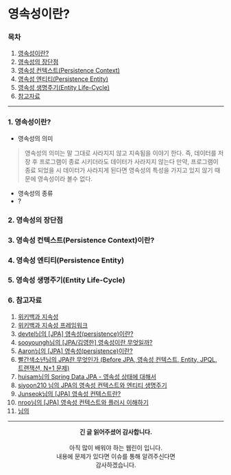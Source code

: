 # 영속성이란?

### 목차
1. [영속성이란?](https://github.com/hongcoding94/JPA_storage/blob/main/JPA_%EC%9D%B4%EB%A1%A0/JPA_%EC%A0%95%EB%A6%AC/003.%20%EC%98%81%EC%86%8D%EC%84%B1%EC%9D%B4%EB%9E%80%3F.md#1-%EC%98%81%EC%86%8D%EC%84%B1%EC%9D%B4%EB%9E%80)
2. [영속성의 장단점](https://github.com/hongcoding94/JPA_storage/blob/main/JPA_%EC%9D%B4%EB%A1%A0/JPA_%EC%A0%95%EB%A6%AC/003.%20%EC%98%81%EC%86%8D%EC%84%B1%EC%9D%B4%EB%9E%80%3F.md#2-%EC%98%81%EC%86%8D%EC%84%B1%EC%9D%98-%EC%9E%A5%EB%8B%A8%EC%A0%90)
3. [영속성 컨텍스트(Persistence Context)](https://github.com/hongcoding94/JPA_storage/blob/main/JPA_%EC%9D%B4%EB%A1%A0/JPA_%EC%A0%95%EB%A6%AC/003.%20%EC%98%81%EC%86%8D%EC%84%B1%EC%9D%B4%EB%9E%80%3F.md#3-%EC%98%81%EC%86%8D%EC%84%B1-%EC%BB%A8%ED%85%8D%EC%8A%A4%ED%8A%B8persistence-context%EC%9D%B4%EB%9E%80)
4. [영속성 엔티티(Persistence Entity)](https://github.com/hongcoding94/JPA_storage/blob/main/JPA_%EC%9D%B4%EB%A1%A0/JPA_%EC%A0%95%EB%A6%AC/003.%20%EC%98%81%EC%86%8D%EC%84%B1%EC%9D%B4%EB%9E%80%3F.md#4-%EC%98%81%EC%86%8D%EC%84%B1-%EC%97%94%ED%8B%B0%ED%8B%B0persistence-entity)
5. [영속성 생명주기(Entity Life-Cycle)](https://github.com/hongcoding94/JPA_storage/blob/main/JPA_%EC%9D%B4%EB%A1%A0/JPA_%EC%A0%95%EB%A6%AC/003.%20%EC%98%81%EC%86%8D%EC%84%B1%EC%9D%B4%EB%9E%80%3F.md#5-%EC%98%81%EC%86%8D%EC%84%B1-%EC%83%9D%EB%AA%85%EC%A3%BC%EA%B8%B0entity-life-cycle)
6. [참고자료](https://github.com/hongcoding94/JPA_storage/blob/main/JPA_%EC%9D%B4%EB%A1%A0/JPA_%EC%A0%95%EB%A6%AC/003.%20%EC%98%81%EC%86%8D%EC%84%B1%EC%9D%B4%EB%9E%80%3F.md#6-%EC%B0%B8%EA%B3%A0%EC%9E%90%EB%A3%8C)

---

### 1. 영속성이란?

 - 영속성의 의미
  > 영속성의 의미는 말 그대로 사라지지 않고 지속됨을 이야기 한다.
  > 즉, 데이터를 저장 후 프로그램이 종료 시키더라도 데이터가 사라지지 않는다
  > 만약, 프로그램이 종료 되었을 시 데이터가 사라지게 된다면 영속성의 특성을 가지고 있지 않기 때문에 영속성이라 볼수 없다.

 - 영속성의 종류
  - ? 

### 2. 영속성의 장단점


### 3. 영속성 컨텍스트(Persistence Context)이란?


### 4. 영속성 엔티티(Persistence Entity)


### 5. 영속성 생명주기(Entity Life-Cycle)


### 6. 참고자료
1. [위키백과 지속성](https://ko.wikipedia.org/wiki/%EC%A7%80%EC%86%8D%EC%84%B1)
2. [위키백과 지속성 프레임워크](https://ko.wikipedia.org/wiki/%EC%A7%80%EC%86%8D%EC%84%B1_%ED%94%84%EB%A0%88%EC%9E%84%EC%9B%8C%ED%81%AC)
3. [devtel님의 [JPA] 영속성(persistence)이란?](https://velog.io/@devtel/JPA-%EC%98%81%EC%86%8D%EC%84%B1persistence%EC%9D%B4%EB%9E%80)
4. [sooyoungh님의 [JPA/김영한] 영속성이란 무엇일까?](https://velog.io/@sooyoungh/%EC%98%81%EC%86%8D%EC%84%B1%EC%9D%B4%EB%9E%80-%EB%AC%B4%EC%97%87%EC%9D%BC%EA%B9%8C)
5. [Aaron님의 [JPA] 영속성(persistence)이란?](https://data-make.tistory.com/609)
6. [빨간색소년님의 JPA란 무엇인가 (Before JPA, 영속성 컨텍스트, Entity, JPQL, 트랜잭션, N+1 문제)](https://sjh836.tistory.com/189)
7. [huisam님의 Spring Data JPA - 영속성 상태에 대해서](https://huisam.tistory.com/entry/persistContext)
8. [siyoon210 님의 JPA의 영속성 컨텍스트와 엔티티 생명주기](https://siyoon210.tistory.com/138)
9. [Junseok님의 [JPA] 영속성 컨텍스트란?](https://junseokdev.tistory.com/39)
10. [nroo님의 [JPA] 영속성 컨텍스트와 플러시 이해하기](https://ict-nroo.tistory.com/130)
11. [님의 ]()


---
<div align="center">
  <b>긴 글 읽어주셨어 감사합니다.</b><br/><br/>
  아직 많이 배워야 하는 웹린이 입니다.<br/>
  내용에 문제가 있다면 이슈를 통해 알려주신다면 <br>
  감사하겠습니다.
</div>
